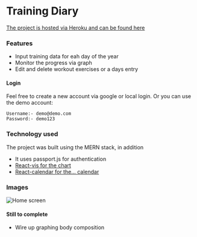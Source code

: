 # Training Diary

[The project is hosted via Heroku and can be found here](https://training-diary.herokuapp.com/)

### Features

-   Input training data for eah day of the year
-   Monitor the progress via graph
-   Edit and delete workout exercises or a days entry

#### Login

Feel free to create a new account via google or local login. Or you can use the demo account:

```
Username:- demo@demo.com
Password:- demo123
```

### Technology used

The project was built using the MERN stack, in addition

-   It uses passport.js for authentication
-   [React-vis for the chart](https://uber.github.io/react-vis/)
-   [React-calendar for the... calendar](https://www.npmjs.com/package/react-calendar)

### Images

![Home screen](https://i.imgur.com/3cVWiyF.png)

#### Still to complete

-   Wire up graphing body composition
